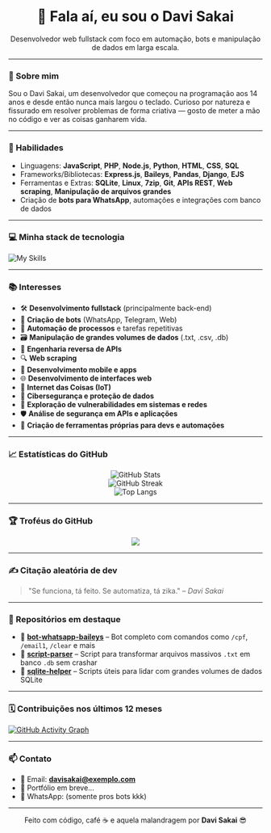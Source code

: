 <h1 align="center">👋 Fala aí, eu sou o Davi Sakai</h1>

<p align="center">
  Desenvolvedor web fullstack com foco em automação, bots e manipulação de dados em larga escala.
</p>

---

### 🚀 Sobre mim

Sou o Davi Sakai, um desenvolvedor que começou na programação aos 14 anos e desde então nunca mais largou o teclado. Curioso por natureza e fissurado em resolver problemas de forma criativa — gosto de meter a mão no código e ver as coisas ganharem vida.

---

### 🧠 Habilidades

- Linguagens: **JavaScript**, **PHP**, **Node.js**, **Python**, **HTML**, **CSS**, **SQL**
- Frameworks/Bibliotecas: **Express.js**, **Baileys**, **Pandas**, **Django**, **EJS**
- Ferramentas e Extras: **SQLite**, **Linux**, **7zip**, **Git**, **APIs REST**, **Web scraping**, **Manipulação de arquivos grandes**
- Criação de **bots para WhatsApp**, automações e integrações com banco de dados

---

### 💻 Minha stack de tecnologia

![My Skills](https://skillicons.dev/icons?i=js,nodejs,php,python,html,css,sqlite,linux,git)

---

### 📚 Interesses

- 🛠️ **Desenvolvimento fullstack** (principalmente back-end)
- 🤖 **Criação de bots** (WhatsApp, Telegram, Web)
- 🧠 **Automação de processos** e tarefas repetitivas
- 🗃️ **Manipulação de grandes volumes de dados** (.txt, .csv, .db)
- 🧬 **Engenharia reversa de APIs**
- 🔍 **Web scraping**
- 📱 **Desenvolvimento mobile e apps**
- 🌐 **Desenvolvimento de interfaces web**
- 🧩 **Internet das Coisas (IoT)**
- 🔐 **Cibersegurança e proteção de dados**
- 🧪 **Exploração de vulnerabilidades em sistemas e redes**
- 🛡️ **Análise de segurança em APIs e aplicações**
- 🧰 **Criação de ferramentas próprias para devs e automações**

---

### 📈 Estatísticas do GitHub

<p align="center">
  <img src="https://github-readme-stats.vercel.app/api?username=Davixyzz&show_icons=true&theme=tokyonight" alt="GitHub Stats" />
  <br />
  <img src="https://github-readme-streak-stats.herokuapp.com/?user=Davixyzz&theme=tokyonight" alt="GitHub Streak" />
  <br />
  <img src="https://github-readme-stats.vercel.app/api/top-langs/?username=Davixyzz&layout=compact&theme=tokyonight" alt="Top Langs" />
</p>

---

### 🏆 Troféus do GitHub

<p align="center">
  <img src="https://github-profile-trophy.vercel.app/?username=Davixyzz&theme=tokyonight&no-frame=true&row=2&column=3" />
</p>

---

### ✍️ Citação aleatória de dev

> "Se funciona, tá feito. Se automatiza, tá zika." – *Davi Sakai*

---

### 📌 Repositórios em destaque

- 📁 [**bot-whatsapp-baileys**](https://github.com/davisakai/bot-whatsapp-baileys) – Bot completo com comandos como `/cpf`, `/email1`, `/clear` e mais
- 📁 [**script-parser**](https://github.com/davisakai/serasa-parser) – Script para transformar arquivos massivos `.txt` em banco `.db` sem crashar
- 📁 [**sqlite-helper**](https://github.com/davisakai/sqlite-helper) – Scripts úteis para lidar com grandes volumes de dados SQLite

---

### 🗓️ Contribuições nos últimos 12 meses

[![GitHub Activity Graph](https://github-readme-activity-graph.cyclic.app/graph?username=davisakai&theme=tokyo-night)](https://github.com/davisakai)

---

### 📫 Contato

- 📧 Email: **davisakai@exemplo.com**
- 🔗 Portfólio em breve...
- 📱 WhatsApp: (somente pros bots kkk)

---

<p align="center">
  Feito com código, café ☕ e aquela malandragem por <strong>Davi Sakai</strong> 😎
</p>
